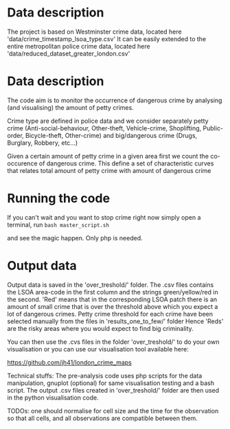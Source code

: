 Data description
===============
The project is based on Westminster crime data, 
located here 'data/crime_timestamp_lsoa_type.csv'
It can be easily extended to the entire metropolitan police crime data, 
located here 'data/reduced_dataset_greater_london.csv'

Data description
===============
The code aim is to monitor the occurrence of dangerous crime by 
analysing (and visualising) the amount of petty crimes.

Crime type are defined in police data and we consider separately petty crime (Anti-social-behaviour, Other-theft, Vehicle-crime, Shoplifting, Public-order, Bicycle-theft, Other-crime) and big/dangerous crime (Drugs, Burglary, Robbery, etc...)

Given a certain amount of petty crime in a given area first we count the co-occurence of dangerous crime.
This define a set of characteristic curves that relates total amount of petty crime with amount of dangerous crime

Running the code
===============
If you can't wait and you want to stop crime right now simply open a terminal, run 
```bash master_script.sh```


and see the magic happen.
Only php is needed.

Output data
===============
Output data is saved in the 'over_treshold/' folder.
The .csv files contains the LSOA area-code in the first column and the strings green/yellow/red in the second.
'Red' means that in the corresponding LSOA patch there is an amount of small crime that is over the threshold above which you expect a lot of dangerous crimes.
Petty crime threshold for each crime have been selected manually from the files in 'results_one_to_few/' folder
Hence 'Reds' are the risky areas where you would expect to find big criminality.

You can then use the .cvs files in the folder 'over_treshold/' to do your own visualisation or you can use our visualisation tool available here:

https://github.com/jh41/london_crime_maps


Technical stuffs:
The pre-analysis code uses php scripts for the data manipulation, gnuplot (optional) for same visualisation testing and a bash script.
The output .csv files created in 'over_treshold/' folder are then used in the python visualisation code.

TODOs:
one should normalise for cell size and the time for the observation so that all cells, and all observations are compatible between them.
